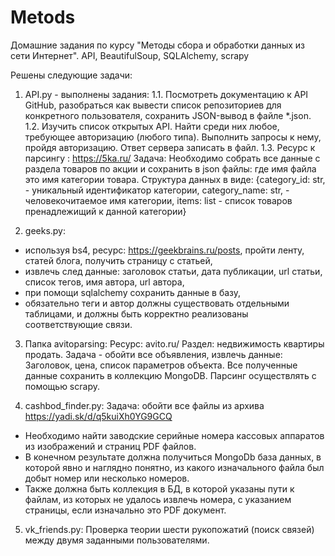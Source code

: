 # Metods

Домашние задания по курсу "Методы сбора и обработки данных из сети Интернет". 
API, BeautifulSoup, SQLAlchemy, scrapy

Решены следующие задачи:

1. API.py - выполнены задания:
1.1. Посмотреть документацию к API GitHub, разобраться как вывести список репозиториев для конкретного пользователя, сохранить JSON-вывод в файле *.json.
1.2. Изучить список открытых API. Найти среди них любое, требующее авторизацию (любого типа). Выполнить запросы к нему, пройдя авторизацию. Ответ сервера записать в файл.
1.3. Ресурс к парсингу : https://5ka.ru/
Задача:
Необходимо собрать все данные с раздела товаров по акции и сохранить в json файлы: где имя файла это имя категории товара.
Структура данных в виде:
{category_id: str,  - уникальный идентификатор категории,
category_name: str, - человекочитаемое имя категории,
items: list - список товаров пренадлежищий к данной категории}

2. geeks.py:
- используя bs4, ресурс: https://geekbrains.ru/posts, пройти ленту, статей блога, получить страницу с статьей, 
- извлечь след данные: заголовок статьи, дата публикации, url статьи, список тегов, имя автора, url автора,
- при помощи sqlalchemy сохранить данные в базу,
- обязательно теги и автор должны существовать отдельными таблицами, и должны быть корректно реализованы соответствующие связи.

3. Папка avitoparsing:
Ресурс: avito.ru/
Раздел: недвижимость квартиры продать.
Задача - обойти все объявления, извлечь данные: Заголовок, цена, список параметров объекта. Все полученные данные сохранить в коллекцию MongoDB.
Парсинг осуществлять с помощью scrapy.

4. cashbod_finder.py:
Задача: обойти все файлы из архива https://yadi.sk/d/q5kuiXh0YG9GCQ
- Необходимо найти заводские серийные номера кассовых аппаратов из изображений и страниц PDF файлов.
- В конечном результате должна получиться MongoDb база данных, в которой явно и наглядно понятно, из какого изначального файла был добыт номер или несколько номеров.
- Также должна быть коллекция в БД, в которой указаны пути к файлам, из которых не удалось извлечь номера, с указанием страницы, если изначально это PDF документ.

5. vk_friends.py:
Проверка теории шести рукопожатий (поиск связей) между двумя заданными пользователями.
